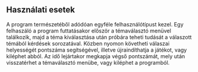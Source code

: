 ## Használati esetek
A program természetéből adódóan egyféle felhasználótípust kezel. Egy felhaszáló a program futtatásakor először a témaválasztó menüvel találkozik, majd a téma kiválasztása után próbára teheti tudását a válaszott témából kérdések sorozatával. Közben nyomon követheti válaszai helyességét pontszáma segítségével, illetve újraindíthatja a játékot, vagy kiléphet abból. Az idő lejártakor megkapja végső pontszámát, mely után visszatérhet a témaválasztó menübe, vagy kiléphet a programból.